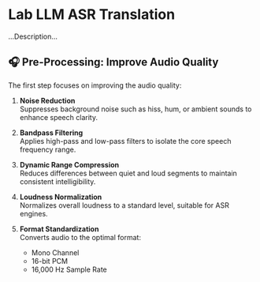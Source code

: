 # Lab LLM ASR Translation

...Description...

## 🎧 Pre-Processing: Improve Audio Quality

The first step focuses on improving the audio quality:

1. **Noise Reduction**  
   Suppresses background noise such as hiss, hum, or ambient sounds to enhance speech clarity.

2. **Bandpass Filtering**  
   Applies high-pass and low-pass filters to isolate the core speech frequency range.

3. **Dynamic Range Compression**  
   Reduces differences between quiet and loud segments to maintain consistent intelligibility.

4. **Loudness Normalization**  
   Normalizes overall loudness to a standard level, suitable for ASR engines.


5. **Format Standardization**  
   Converts audio to the optimal format:
   - Mono Channel
   - 16-bit PCM
   - 16,000 Hz Sample Rate
